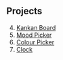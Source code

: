 ## Projects


4. [Kankan Board](https://3kankanboard3.netlify.app/)
3. [Mood Picker](https://3moodpicker3.netlify.app/)
2. [Colour Picker](https://3colourpicker3.netlify.app/)
1. [Clock](https://3clock3rk.netlify.app/)

